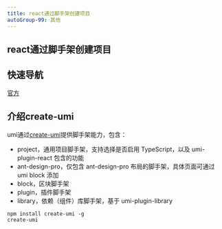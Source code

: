 ```yaml
---
title: react通过脚手架创建项目
autoGroup-99: 其他
---
```


## react通过脚手架创建项目

## 快速导航

<TOC />


[官方](https://umijs.org/zh/guide/create-umi-app.html#%E4%BB%8B%E7%BB%8D-create-umi)

## 介绍create-umi

umi通过[create-umi](https://github.com/umijs/create-umi)提供脚手架能力，包含：

- project，通用项目脚手架，支持选择是否启用 TypeScript，以及 umi-plugin-react 包含的功能
- ant-design-pro，仅包含 ant-design-pro 布局的脚手架，具体页面可通过 umi block 添加
- block，区块脚手架
- plugin，插件脚手架
- library，依赖（组件）库脚手架，基于 umi-plugin-library

```shell
npm install create-umi -g
create-umi
```